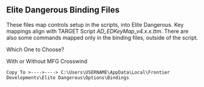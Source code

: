 ## Elite Dangerous Binding Files ##

These files map controls setup in the scripts, into Elite Dangerous. Key mappings align with TARGET Script _AD_EDKeyMap_v4.x.x.ttm_. There are also some commands mapped only in the binding files, outside of the script.

Which One to Choose?

With or Without MFG Crosswind


`Copy To >---->----> C:\Users\USERNAME\AppData\Local\Frontier Developments\Elite Dangerous\Options\Bindings`
